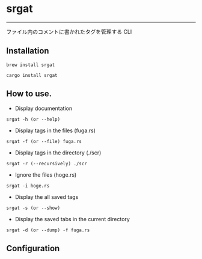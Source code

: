 # srgat

---

ファイル内のコメントに書かれたタグを管理する CLI

## Installation

```
brew install srgat
```

```
cargo install srgat
```

## How to use.

- Display documentation

```
srgat -h (or --help)
```

- Display tags in the files (fuga.rs)

```
srgat -f (or --file) fuga.rs
```

- Display tags in the directory (./scr)

```
srgat -r (--recursively) ./scr
```

- Ignore the files (hoge.rs)

```
srgat -i hoge.rs
```

- Display the all saved tags

```
srgat -s (or --show)
```

- Display the saved tabs in the current directory

```
srgat -d (or --dump) -f fuga.rs
```

## Configuration
